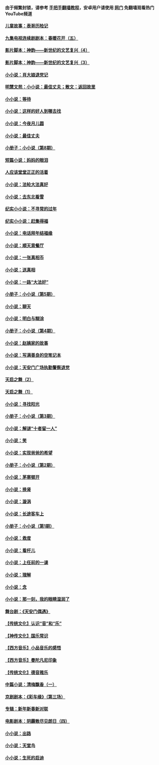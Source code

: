 #### 由于频繁封锁，请参考 [手把手翻墙教程](https://github.com/gfw-breaker/guides/wiki/)，安卓用户请使用 [网门](https://github.com/gfw-breaker/nogfw/blob/master/dl.md?t=06280901) 免翻墙观看热门YouTube频道 

#### [儿童故事：表哥历险记](../pages/328/383535.md?t=06280901) 

#### [九集电视连续剧剧本：春暖花开（五）](../pages/328/275919.md?t=06280901) 

#### [影片脚本：神韵——新世纪的文艺复兴（4）](../pages/328/266089.md?t=06280901) 

#### [影片脚本：神韵——新世纪的文艺复兴（3）](../pages/328/266087.md?t=06280901) 

#### [小小说：肖大娘退党记](../pages/328/239807.md?t=06280901) 

#### [明慧文苑：小小说：最佳丈夫；散文：返回故里](../pages/328/3439.md?t=06280901) 

#### [小小说：等待](../pages/328/223927.md?t=06280901) 

#### [小小说：这样的好人到哪去找](../pages/328/209396.md?t=06280901) 

#### [小小说：今夜月儿圆](../pages/328/193588.md?t=06280901) 

#### [小小说：最佳丈夫](../pages/328/190938.md?t=06280901) 

#### [小册子：小小说（第8期）](../pages/328/188202.md?t=06280901) 

#### [短篇小说：妈妈的眼泪](../pages/328/187712.md?t=06280901) 

#### [人应该堂堂正正的活着](../pages/328/182430.md?t=06280901) 

#### [小小说：法轮大法真好](../pages/328/174669.md?t=06280901) 

#### [小小说：去东北看雪](../pages/328/173882.md?t=06280901) 

#### [纪实小小说：不寻常的过年](../pages/328/173187.md?t=06280901) 

#### [纪实小小说：赶集得福](../pages/328/172652.md?t=06280901) 

#### [小小说：电话拜年结福缘](../pages/328/172533.md?t=06280901) 

#### [小小说：顺天意餐厅](../pages/328/170182.md?t=06280901) 

#### [小小说：一张真相币](../pages/328/169410.md?t=06280901) 

#### [小小说：送真相](../pages/328/166713.md?t=06280901) 

#### [小小说：一路“大法好”](../pages/328/162016.md?t=06280901) 

#### [小册子：小小说（第5期）](../pages/328/161131.md?t=06280901) 

#### [小小说：聊天](../pages/328/159640.md?t=06280901) 

#### [小小说：明白与糊涂](../pages/328/158101.md?t=06280901) 

#### [小册子：小小说（第4期）](../pages/328/158006.md?t=06280901) 

#### [小小说：赵姨家的故事](../pages/328/157843.md?t=06280901) 

#### [小小说：写满善良的空笔记本](../pages/328/157382.md?t=06280901) 

#### [小小说：天安门广场执勤警察退党](../pages/328/156982.md?t=06280901) 

#### [天启之舞（2）](../pages/328/153440.md?t=06280901) 

#### [天启之舞（1）](../pages/328/153439.md?t=06280901) 

#### [小小说：寻找阳光](../pages/328/153065.md?t=06280901) 

#### [小册子：小小说（第3期）](../pages/328/151715.md?t=06280901) 

#### [小小说：解谜“十者留一人”](../pages/328/148967.md?t=06280901) 

#### [小小说：笑](../pages/328/148905.md?t=06280901) 

#### [小小说：实现爸爸的希望](../pages/328/148096.md?t=06280901) 

#### [小册子：小小说（第2期）](../pages/328/147214.md?t=06280901) 

#### [小小说：茅塞顿开](../pages/328/147030.md?t=06280901) 

#### [小小说：换肾](../pages/328/146770.md?t=06280901) 

#### [小小说：漩涡](../pages/328/146683.md?t=06280901) 

#### [小小说：长途客车上](../pages/328/145076.md?t=06280901) 

#### [小册子：小小说（第1期）](../pages/328/143963.md?t=06280901) 

#### [小小说：救度](../pages/328/143927.md?t=06280901) 

#### [小小说：看杆儿](../pages/328/142137.md?t=06280901) 

#### [小小说：上任前的一课](../pages/328/140808.md?t=06280901) 

#### [小小说：理解](../pages/328/140476.md?t=06280901) 

#### [小小说：念](../pages/328/139513.md?t=06280901) 

#### [小小说：那一刻，我的眼睛湿润了](../pages/328/138476.md?t=06280901) 

#### [舞台剧：《天安门偶遇》](../pages/328/117155.md?t=06280901) 

#### [【传统文化】认识“音”和“乐”](../pages/328/108667.md?t=06280901) 

#### [【神传文化】国乐常识](../pages/328/104225.md?t=06280901) 

#### [【西方音乐】小品音乐的感悟](../pages/328/102924.md?t=06280901) 

#### [【西方音乐】曼陀凡尼印象](../pages/328/102922.md?t=06280901) 

#### [【传统文化】德音雅乐](../pages/328/102923.md?t=06280901) 

#### [中篇小说：清梅飘香（一）](../pages/328/101058.md?t=06280901) 

#### [京剧剧本：《彩车缘》（第三场）](../pages/328/96434.md?t=06280901) 

#### [专辑：新年新春新对联](../pages/328/94991.md?t=06280901) 

#### [电影剧本：阴霾散尽见朗日（四）](../pages/328/87081.md?t=06280901) 

#### [小小说：出路](../pages/328/84848.md?t=06280901) 

#### [小小说：天堂鸟](../pages/328/83084.md?t=06280901) 

#### [小小说：生死的启迪](../pages/328/70977.md?t=06280901) 

